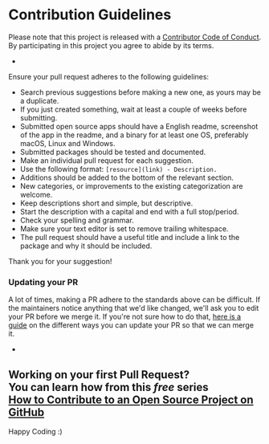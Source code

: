 # Contribution Guidelines

Please note that this project is released with a [Contributor Code of Conduct](CODE-OF-CONDUCT.md). By participating in this project you agree to abide by its terms.

-

Ensure your pull request adheres to the following guidelines:

- Search previous suggestions before making a new one, as yours may be a duplicate.
- If you just created something, wait at least a couple of weeks before submitting.
- Submitted open source apps should have a English readme, screenshot of the app in the readme, and a binary for at least one OS, preferably macOS, Linux and Windows.
- Submitted packages should be tested and documented.
- Make an individual pull request for each suggestion.
- Use the following format: `[resource](link) - Description.`
- Additions should be added to the bottom of the relevant section.
- New categories, or improvements to the existing categorization are welcome.
- Keep descriptions short and simple, but descriptive.
- Start the description with a capital and end with a full stop/period.
- Check your spelling and grammar.
- Make sure your text editor is set to remove trailing whitespace.
- The pull request should have a useful title and include a link to the package and why it should be included.

Thank you for your suggestion!

### Updating your PR

A lot of times, making a PR adhere to the standards above can be difficult. If the maintainers notice anything that we'd like changed, we'll ask you to edit your PR before we merge it. If you're not sure how to do that, [here is a guide](https://github.com/RichardLitt/docs/blob/master/amending-a-commit-guide.md) on the different ways you can update your PR so that we can merge it.

-

**Working on your first Pull Request?** <br>
You can learn how from this *free* series <br>
[How to Contribute to an Open Source Project on GitHub](https://egghead.io/series/how-to-contribute-to-an-open-source-project-on-github)
-
Happy Coding :)
